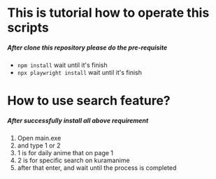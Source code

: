 # This is tutorial how to operate this scripts

##### After clone this repository please do the pre-requisite

- `npm install` wait until it's finish
- `npx playwright install` wait until it's finish

# How to use search feature?

##### After successfully install all above requirement

1. Open main.exe
2. and type 1 or 2
3. 1 is for daily anime that on page 1
4. 2 is for specific search on kuramanime
5. after that enter, and wait until the process is completed

